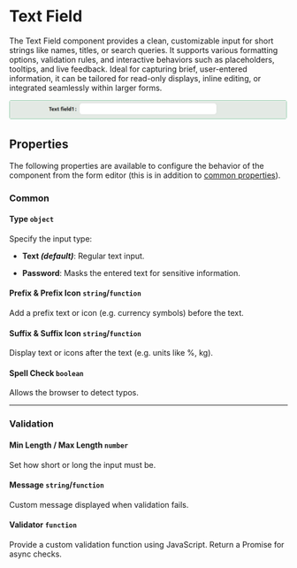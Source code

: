 # Text Field

The Text Field component provides a clean, customizable input for short strings like names, titles, or search queries. It supports various formatting options, validation rules, and interactive behaviors such as placeholders, tooltips, and live feedback. Ideal for capturing brief, user-entered information, it can be tailored for read-only displays, inline editing, or integrated seamlessly within larger forms.

![Image](../data-entry/images/textfield1.png)

[//]: # '<iframe width="100%" height="500" src="https://pd-docs-adminportal-test.shesha.dev/shesha/forms-designer/?id=e3191b51-4a87-4187-910e-177bcbed657b" title="Text Field Component" ></iframe>'

## Properties

The following properties are available to configure the behavior of the component from the form editor (this is in addition to [common properties](/docs/front-end-basics/form-components/common-component-properties)).

### Common

#### **Type** ``object``
Specify the input type:

- **Text *(default)***: Regular text input.

- **Password**: Masks the entered text for sensitive information.


#### **Prefix & Prefix Icon** ``string``/``function``

Add a prefix text or icon (e.g. currency symbols) before the text.

#### **Suffix & Suffix Icon** ``string``/``function``

Display text or icons after the text (e.g. units like %, kg).

#### **Spell Check** ``boolean``

Allows the browser to detect typos.

___

### Validation

#### **Min Length / Max Length** ``number``

Set how short or long the input must be.

#### **Message** ``string``/``function``

Custom message displayed when validation fails.

#### **Validator** ``function``

Provide a custom validation function using JavaScript. Return a Promise for async checks.